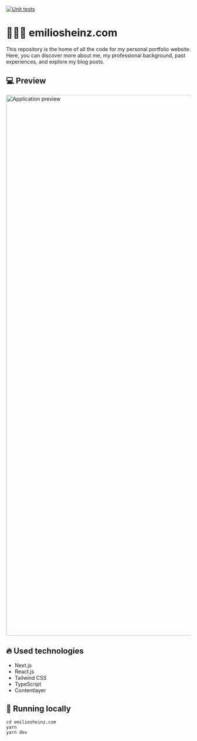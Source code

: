 [![Unit tests](https://github.com/emiliosheinz/emiliosheinz.com/actions/workflows/unit-test.yaml/badge.svg)](https://github.com/emiliosheinz/emiliosheinz.com/actions/workflows/unit-test.yaml)

# 🧙🏼‍♂️ emiliosheinz.com

This repository is the home of all the code for my personal portfolio website. Here, you can discover more about me, my professional background, past experiences, and explore my blog posts.

## :computer: Preview

<img width="1470" alt="Application preview" src="https://github.com/emiliosheinz/emiliosheinz.com/assets/103655828/6d23f93b-5257-4541-a92e-f4a1d6878c26">

## :fire: Used technologies

- Next.js
- React.js
- Tailwind CSS
- TypeScript
- Contentlayer

## :wrench: Running locally

```
cd emiliosheinz.com
yarn
yarn dev
```
